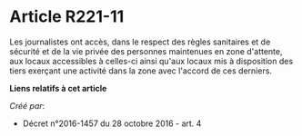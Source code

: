 # Article R221-11

Les  journalistes ont accès, dans le respect des règles sanitaires et de  sécurité et de la vie privée des personnes
maintenues en zone d'attente,  aux locaux accessibles à celles-ci ainsi qu'aux locaux mis à  disposition des tiers exerçant
une activité dans la zone avec l'accord  de ces derniers.

**Liens relatifs à cet article**

_Créé par_:

  - Décret n°2016-1457 du 28 octobre 2016 - art. 4
